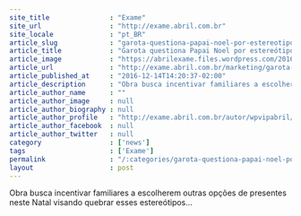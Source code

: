 ```yaml
---
site_title               : "Exame"
site_url                 : "http://exame.abril.com.br"
site_locale              : "pt_BR"
article_slug             : "garota-questiona-papai-noel-por-estereotipo-de-genero-em-campanha"
article_title            : "Garota questiona Papai Noel por estereótipo de gênero em campanha"
article_image            : "https://abrilexame.files.wordpress.com/2016/12/propaganda-genero.jpg?quality=70&strip=all&w=680"
article_url              : "http://exame.abril.com.br/marketing/garota-questiona-papai-noel-por-estereotipo-de-genero-em-campanha/"
article_published_at     : "2016-12-14T14:20:37-02:00"
article_description      : "Obra busca incentivar familiares a escolherem outras opções de presentes neste Natal visando quebrar esses estereótipos..."
article_author_name      : ""
article_author_image     : null
article_author_biography : null
article_author_profile   : "http://exame.abril.com.br/autor/wpvipabril/"
article_author_facebook  : null
article_author_twitter   : null
category                 : ['news']
tags                     : ['Exame']
permalink                : "/:categories/garota-questiona-papai-noel-por-estereotipo-de-genero-em-campanha/"
layout                   : post
---
```


Obra busca incentivar familiares a escolherem outras opções de presentes neste Natal visando quebrar esses estereótipos...
